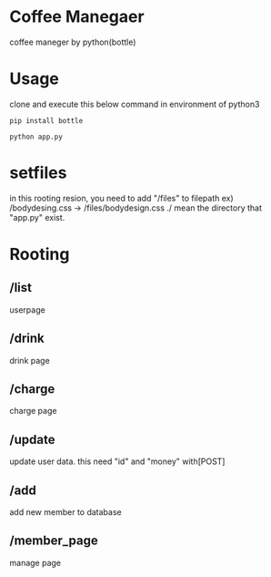 # Coffee Manegaer
coffee maneger by python(bottle)

# Usage
clone and execute this below command in environment of python3

```pip install bottle```

```python app.py ```

# setfiles
in this rooting resion, you need to add "/files" to filepath
ex) /bodydesing.css → /files/bodydesign.css
./ mean the directory that "app.py" exist.

# Rooting
## /list 
userpage

## /drink
drink page

## /charge
charge page

## /update
update user data.
this need "id" and "money" with[POST]

## /add
add new member to database

## /member_page
manage page

